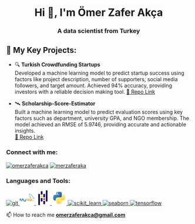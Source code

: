 <h1 align="center">Hi 👋, I'm Ömer Zafer Akça</h1>
<h3 align="center">A data scientist from Turkey</h3>


## 💼 My Key Projects:
- 🔍 **Turkish Crowdfunding Startups**  
  Developed a machine learning model to predict startup success using factors like project description, number of supporters, social media followers, and target amount. Achieved 94% accuracy, providing investors with a reliable decision making tool.
  [📂 Repo Link](https://github.com/omerzaferakca/Turkish-Crowdfunding-Startups)  

- 🛰 **Scholarship-Score-Estimator**  
  Built a machine learning model to predict evaluation scores using key factors such as department, university GPA, and NGO membership. The model achieved an RMSE of 5.9746, providing accurate and actionable insights.  
  [📂 Repo Link](https://github.com/omerzaferakca/Scholarship-Score-Estimator)

  
<h3 align="left">Connect with me:</h3>
<p align="left">
<a href="https://linkedin.com/in/omerzaferakca" target="blank"><img align="center" src="https://raw.githubusercontent.com/rahuldkjain/github-profile-readme-generator/master/src/images/icons/Social/linked-in-alt.svg" alt="omerzaferakca" height="30" width="40" /></a>
<a href="https://kaggle.com/merzaferaka" target="blank"><img align="center" src="https://raw.githubusercontent.com/rahuldkjain/github-profile-readme-generator/master/src/images/icons/Social/kaggle.svg" alt="merzaferaka" height="30" width="40" /></a>
</p>

<h3 align="left">Languages and Tools:</h3>
<p align="left"> <a href="https://git-scm.com/" target="_blank" rel="noreferrer"> <img src="https://www.vectorlogo.zone/logos/git-scm/git-scm-icon.svg" alt="git" width="40" height="40"/> </a> <a href="https://www.mysql.com/" target="_blank" rel="noreferrer"> <img src="https://raw.githubusercontent.com/devicons/devicon/master/icons/mysql/mysql-original-wordmark.svg" alt="mysql" width="40" height="40"/> </a> <a href="https://pandas.pydata.org/" target="_blank" rel="noreferrer"> <img src="https://raw.githubusercontent.com/devicons/devicon/2ae2a900d2f041da66e950e4d48052658d850630/icons/pandas/pandas-original.svg" alt="pandas" width="40" height="40"/> </a> <a href="https://www.python.org" target="_blank" rel="noreferrer"> <img src="https://raw.githubusercontent.com/devicons/devicon/master/icons/python/python-original.svg" alt="python" width="40" height="40"/> </a> <a href="https://scikit-learn.org/" target="_blank" rel="noreferrer"> <img src="https://upload.wikimedia.org/wikipedia/commons/0/05/Scikit_learn_logo_small.svg" alt="scikit_learn" width="40" height="40"/> </a> <a href="https://seaborn.pydata.org/" target="_blank" rel="noreferrer"> <img src="https://seaborn.pydata.org/_images/logo-mark-lightbg.svg" alt="seaborn" width="40" height="40"/> </a> <a href="https://www.tensorflow.org" target="_blank" rel="noreferrer"> <img src="https://www.vectorlogo.zone/logos/tensorflow/tensorflow-icon.svg" alt="tensorflow" width="40" height="40"/> </a> </p>



📫 How to reach me **omerzaferakca@gmail.com**

